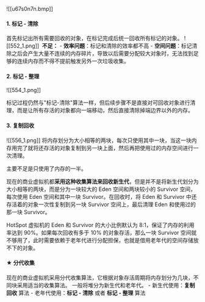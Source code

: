 ![[u67s0n7n.bmp]]
#### 1. 标记 - 清除

首先标记出所有需要回收的对象，在标记完成后统一回收所有标记的对象。
![[552_1.png]]
 **不足：**
- **效率问题**：标记和清除的效率都不高
- **空间问题**：标记清除之后会产生大量不连续的内存碎片，导致以后需要分配较大对象时，无法找到足够的连续内存而不得不提前触发另外一次垃圾收集。
#### 2. 标记 - 整理
![[554_1.png]]

标记过程仍然与"标记-清除"算法一样，但后续步骤不是直接对可回收对象进行清理，而是让所有存活的对象都向一端移动，然后直接清除掉端边界以外的内存。
#### 3. 复制回收
![[556_1.png]]
将内存划分为大小相等的两块，每次只使用其中一块，当这一块内存用完了就将还存活的对象复制到另一块上面，然后再把使用过的内存空间进行一次清理。

主要不足是只使用了内存的一半。

现在的商业虚拟机都**采用这种收集算法来回收新生代**，但是并不是将新生代划分为大小相等的两块，而是分为一块较大的 Eden 空间和两块较小的 Survivor 空间，每次使用 Eden 空间和其中一块 Survivor。在回收时，将 Eden 和 Survivor 中还存活着的对象一次性复制到另一块 Survivor 空间上，最后清理 Eden 和使用过的那一块 Survivor。

HotSpot 虚拟机的 Eden 和 Survivor 的大小比例默认为 8:1，保证了内存的利用率达到 90%。如果每次回收有多于 10% 的对象存活，那么一块 Survivor 空间就不够用了，此时需要依赖于老年代进行分配担保，也就是借用老年代的空间存储放不下的对象。
#### ★ 分代收集
现在的商业虚拟机采用分代收集算法，它根据对象存活周期将内存划分为几块，不同块采用适当的收集算法。
一般将堆分为新生代和老年代。
- 新生代使用：**复制回收** 算法
- 老年代使用：**标记 - 清除** 或者 **标记 - 整理** 算法
